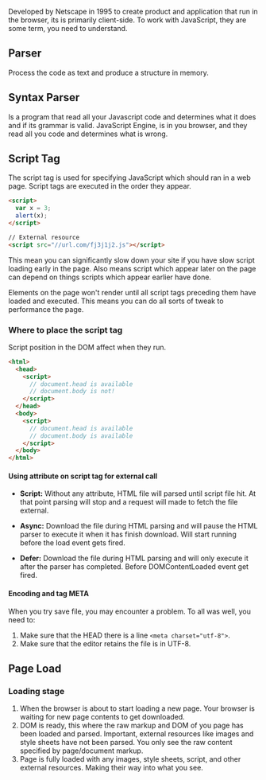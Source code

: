 Developed by Netscape in 1995 to create product and application that run in the browser, its is primarily client-side. To work with JavaScript, they are some term, you need to understand.

## Parser

Process the code as text and produce a structure in memory.

## Syntax Parser

Is a program that read all your Javascript code and determines what it does and if its grammar is valid. JavaScript Engine, is in you browser, and they read all you code and determines what is wrong.

## Script Tag

The script tag is used for specifying JavaScript which should ran in a web page. Script tags are executed in the order they appear.

```html
<script>
  var x = 3;
  alert(x);
</script>

// External resource
<script src="//url.com/fj3j1j2.js"></script>
```

This mean you can significantly slow down your site if you have slow script loading early in the page. Also means script which appear later on the page can depend on things scripts which appear earlier have done.

Elements on the page won't render until all script tags preceding them have loaded and executed. This means you can do all sorts of tweak to performance the page.

### Where to place the script tag

Script position in the DOM affect when they run.

```html
<html>
  <head>
    <script>
      // document.head is available
      // document.body is not!
    </script>
  </head>
  <body>
    <script>
      // document.head is available
      // document.body is available
    </script>
  </body>
</html>
```

#### Using attribute on script tag for external call

* **Script:** Without any attribute, HTML file will parsed until script file hit. At that point parsing will stop and a request will made to fetch the file external.

* **Async:** Download the file during HTML parsing and will pause the HTML parser to execute it when it has finish download. Will start running before the load event gets fired.

* **Defer:** Download the file during HTML parsing and will only execute it after the parser has completed. Before DOMContentLoaded event get fired.

#### Encoding and tag META

When you try save file, you may encounter a problem. To all was well, you need to:

1. Make sure that the HEAD there is a line `<meta charset="utf-8">`.
2. Make sure that the editor retains the file is in UTF-8.

## Page Load

### Loading stage

1. When the browser is about to start loading a new page. Your browser is waiting for new page contents to get downloaded.
2. DOM is ready, this where the raw markup and DOM of you page has been loaded and parsed. Important, external resources like images and style sheets have not been parsed. You only see the raw content specified by page/document markup.
3. Page is fully loaded with any images, style sheets, script, and other external resources. Making their way into what you see.
